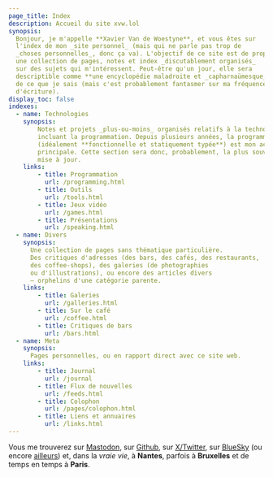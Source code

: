 ```yaml
---
page_title: Index
description: Accueil du site xvw.lol
synopsis: 
  Bonjour, je m'appelle **Xavier Van de Woestyne**, et vous êtes sur
  l'index de mon _site personnel_ (mais qui ne parle pas trop de 
  _choses personnelles_, donc ça va). L'objectif de ce site est de proposer
  une collection de pages, notes et index _discutablement organisés_
  sur des sujets qui m'intéressent. Peut-être qu'un jour, elle sera
  descriptible comme **une encyclopédie maladroite et _capharnaümesque_**
  de ce que je sais (mais c'est probablement fantasmer sur ma fréquence 
  d'écriture).
display_toc: false
indexes:
  - name: Technologies
    synopsis: 
        Notes et projets _plus-ou-moins_ organisés relatifs à la technologie — 
        incluant la programmation. Depuis plusieurs années, la programmation 
        (idéalement **fonctionnelle et statiquement typée**) est mon activité 
        principale. Cette section sera donc, probablement, la plus souvent 
        mise à jour.
    links:
        - title: Programmation
          url: /programming.html
        - title: Outils
          url: /tools.html
        - title: Jeux vidéo
          url: /games.html
        - title: Présentations
          url: /speaking.html
  - name: Divers
    synopsis:
      Une collection de pages sans thématique particulière. 
      Des critiques d'adresses (des bars, des cafés, des restaurants, 
      des coffee-shops), des galeries (de photographies 
      ou d'illustrations), ou encore des articles divers 
      — orphelins d'une catégorie parente.
    links:
        - title: Galeries
          url: /galleries.html
        - title: Sur le café
          url: /coffee.html
        - title: Critiques de bars
          url: /bars.html
  - name: Meta
    synopsis:
      Pages personnelles, ou en rapport direct avec ce site web.
    links:
        - title: Journal
          url: /journal
        - title: Flux de nouvelles
          url: /feeds.html
        - title: Colophon
          url: /pages/colophon.html
        - title: Liens et annuaires
          url: /links.html
---
```


Vous me trouverez sur [Mastodon](https://merveilles.town/@xvw), sur
[Github](https://github.com/xvw), sur
[X/Twitter](https://twitter.com/vdwxv), sur
[BlueSky](https://bsky.app/profile/xvw.lol) (ou encore
[ailleurs](/feeds.html)) et, dans la _vraie vie_, à **Nantes**, parfois
à **Bruxelles** et de temps en temps à **Paris**.
